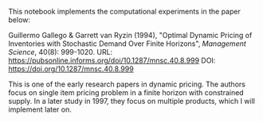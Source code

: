 This notebook implements the computational experiments in the paper below:

Guillermo Gallego \& Garrett van Ryzin (1994), "Optimal Dynamic Pricing of 
Inventories with Stochastic Demand Over Finite Horizons", *Management 
Science*, 40(8): 999-1020.
URL: https://pubsonline.informs.org/doi/10.1287/mnsc.40.8.999
DOI: https://doi.org/10.1287/mnsc.40.8.999

This is one of the early research papers in dynamic pricing. The authors focus 
on single item pricing problem in a finite horizon with constrained supply. 
In a later study in 1997, they focus on multiple products, which I will
implement later on.
